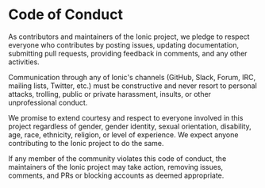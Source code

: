 # Code of Conduct

As contributors and maintainers of the Ionic project, we pledge to respect everyone who contributes by posting issues, updating documentation,
submitting pull requests, providing feedback in comments, and any other activities.

Communication through any of Ionic's channels (GitHub, Slack, Forum, IRC, mailing lists, Twitter, etc.) must be constructive and never resort to
personal attacks, trolling, public or private harassment, insults, or other unprofessional conduct.

We promise to extend courtesy and respect to everyone involved in this project regardless of gender, gender identity, sexual orientation, disability,
age, race, ethnicity, religion, or level of experience. We expect anyone contributing to the Ionic project to do the same.

If any member of the community violates this code of conduct, the maintainers of the Ionic project may take action, removing issues, comments, and PRs
or blocking accounts as deemed appropriate.
